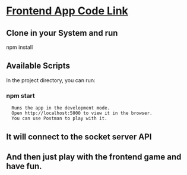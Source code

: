 # [Frontend App Code Link](https://github.com/Jarvis-3000/Pokemon-BattleGround)


## Clone in your System and run
   npm install

## Available Scripts
   In the project directory, you can run:

  ### npm start
      Runs the app in the development mode.
      Open http://localhost:5000 to view it in the browser.
      You can use Postman to play with it.

## It will connect to the socket server API
## And then just play with the frontend game and have fun.
